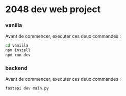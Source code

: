 # 2048 dev web project

### vanilla 

Avant de commencer, executer ces deux commandes :

```bash
cd vanilla
npm install
npm run dev
```

### backend 

Avant de commencer, executer ces deux commandes :

```bash
fastapi dev main.py   
```